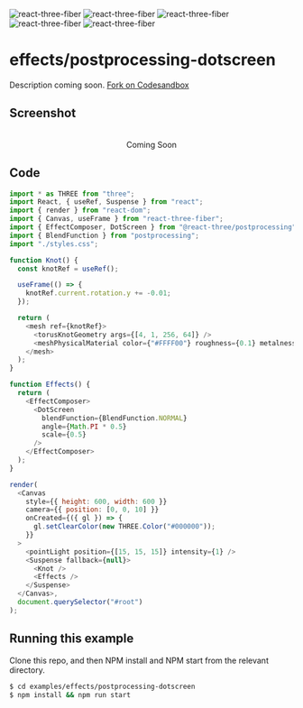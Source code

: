 ![react-three-fiber](https://img.shields.io/badge/dynamic/json?url=https://raw.githubusercontent.com/onion2k/r3f-by-example/develop/examples/effects/postprocessing-dotscreen/package.json&label=react-three-fiber&query=$.dependencies['react-three-fiber']&color=green) ![react-three-fiber](https://img.shields.io/badge/dynamic/json?url=https://raw.githubusercontent.com/onion2k/r3f-by-example/develop/examples/effects/postprocessing-dotscreen/package.json&label=three&query=$.dependencies['three']&color=green) ![react-three-fiber](https://img.shields.io/badge/dynamic/json?url=https://raw.githubusercontent.com/onion2k/r3f-by-example/develop/examples/effects/postprocessing-dotscreen/package.json&label=@react-three/drei&query=$.dependencies['@react-three/drei']&color=green) ![react-three-fiber](https://img.shields.io/badge/dynamic/json?url=https://raw.githubusercontent.com/onion2k/r3f-by-example/develop/examples/effects/postprocessing-dotscreen/package.json&label=@react-three/postprocessing&query=$.dependencies['@react-three/postprocessing']&color=green) ![react-three-fiber](https://img.shields.io/badge/dynamic/json?url=https://raw.githubusercontent.com/onion2k/r3f-by-example/develop/examples/effects/postprocessing-dotscreen/package.json&label=postprocessing&query=$.dependencies['postprocessing']&color=green)

# effects/postprocessing-dotscreen

Description coming soon. [Fork on Codesandbox](https://githubbox.com/onion2k/r3f-by-example/tree/develop/examples/effects/postprocessing-dotscreen)

## Screenshot
<div align="center">
  <br>
    Coming Soon
  <br>
</div>

## Code
```js
import * as THREE from "three";
import React, { useRef, Suspense } from "react";
import { render } from "react-dom";
import { Canvas, useFrame } from "react-three-fiber";
import { EffectComposer, DotScreen } from "@react-three/postprocessing";
import { BlendFunction } from "postprocessing";
import "./styles.css";

function Knot() {
  const knotRef = useRef();

  useFrame(() => {
    knotRef.current.rotation.y += -0.01;
  });

  return (
    <mesh ref={knotRef}>
      <torusKnotGeometry args={[4, 1, 256, 64]} />
      <meshPhysicalMaterial color={"#FFFF00"} roughness={0.1} metalness={0.4} />
    </mesh>
  );
}

function Effects() {
  return (
    <EffectComposer>
      <DotScreen
        blendFunction={BlendFunction.NORMAL}
        angle={Math.PI * 0.5}
        scale={0.5}
      />
    </EffectComposer>
  );
}

render(
  <Canvas
    style={{ height: 600, width: 600 }}
    camera={{ position: [0, 0, 10] }}
    onCreated={({ gl }) => {
      gl.setClearColor(new THREE.Color("#000000"));
    }}
  >
    <pointLight position={[15, 15, 15]} intensity={1} />
    <Suspense fallback={null}>
      <Knot />
      <Effects />
    </Suspense>
  </Canvas>,
  document.querySelector("#root")
);

```

## Running this example

Clone this repo, and then NPM install and NPM start from the relevant directory.

```bash
$ cd examples/effects/postprocessing-dotscreen
$ npm install && npm run start
```